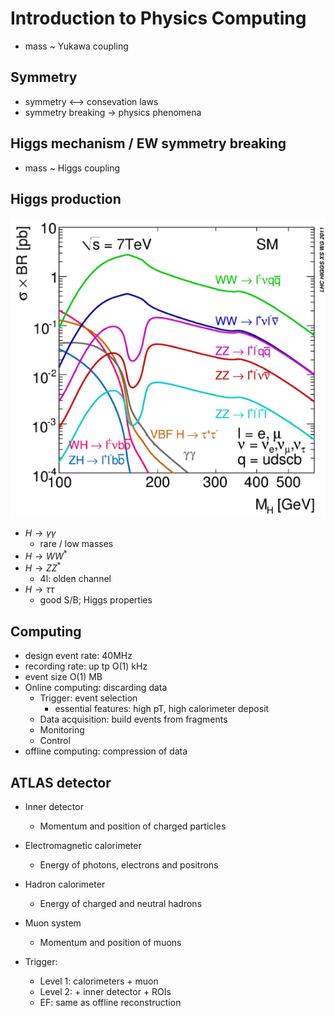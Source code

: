 # Introduction to Physics Computing

- mass ~ Yukawa coupling

## Symmetry
- symmetry <--> consevation laws
- symmetry breaking -> physics phenomena

## Higgs mechanism / EW symmetry breaking
- mass ~ Higgs coupling


## Higgs production
![alt text](image.png)
- $H \to \gamma \gamma$
  - rare / low masses
- $H \to W W^*$
- $H \to Z Z^*$
  - 4l: olden channel
- $H \to \tau \tau$
  - good S/B; Higgs properties

## Computing
- design event rate: 40MHz
- recording rate: up tp O(1) kHz
- event size O(1) MB
- Online computing: discarding data
  - Trigger: event selection
    - essential features: high pT, high calorimeter deposit
  - Data acquisition: build events from fragments
  - Monitoring
  - Control
- offline computing: compression of data

## ATLAS detector
- Inner detector
  - Momentum and position of charged particles
- Electromagnetic calorimeter
  - Energy of photons, electrons and positrons
- Hadron calorimeter
  - Energy of charged and neutral hadrons
- Muon system
  - Momentum and position of muons

- Trigger:
  - Level 1: calorimeters + muon
  - Level 2: + inner detector + ROIs
  - EF: same as offline reconstruction